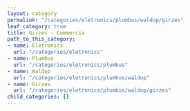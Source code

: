 ```yaml
---
layout: category
permalink: "/categories/eletronics/plumbus/waldop/girzes"
leaf_category: true
title: Girzes - Commercia
path_to_this_category:
- name: Eletronics
  url: "/categories/eletronics"
- name: Plumbus
  url: "/categories/eletronics/plumbus"
- name: Waldop
  url: "/categories/eletronics/plumbus/waldop"
- name: Girzes
  url: "/categories/eletronics/plumbus/waldop/girzes"
child_categories: []
---
```

